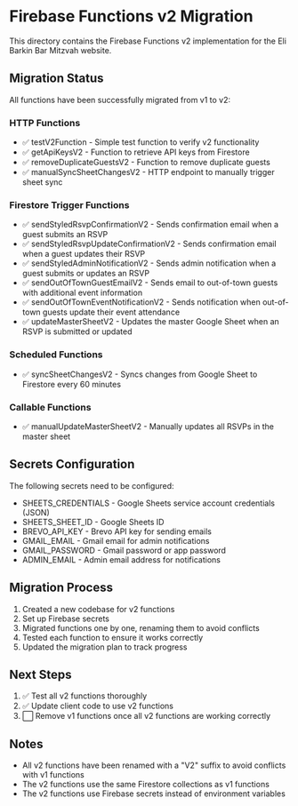 # Firebase Functions v2 Migration

This directory contains the Firebase Functions v2 implementation for the Eli Barkin Bar Mitzvah website.

## Migration Status

All functions have been successfully migrated from v1 to v2:

### HTTP Functions
- ✅ testV2Function - Simple test function to verify v2 functionality
- ✅ getApiKeysV2 - Function to retrieve API keys from Firestore
- ✅ removeDuplicateGuestsV2 - Function to remove duplicate guests
- ✅ manualSyncSheetChangesV2 - HTTP endpoint to manually trigger sheet sync

### Firestore Trigger Functions
- ✅ sendStyledRsvpConfirmationV2 - Sends confirmation email when a guest submits an RSVP
- ✅ sendStyledRsvpUpdateConfirmationV2 - Sends confirmation email when a guest updates their RSVP
- ✅ sendStyledAdminNotificationV2 - Sends admin notification when a guest submits or updates an RSVP
- ✅ sendOutOfTownGuestEmailV2 - Sends email to out-of-town guests with additional event information
- ✅ sendOutOfTownEventNotificationV2 - Sends notification when out-of-town guests update their event attendance
- ✅ updateMasterSheetV2 - Updates the master Google Sheet when an RSVP is submitted or updated

### Scheduled Functions
- ✅ syncSheetChangesV2 - Syncs changes from Google Sheet to Firestore every 60 minutes

### Callable Functions
- ✅ manualUpdateMasterSheetV2 - Manually updates all RSVPs in the master sheet

## Secrets Configuration

The following secrets need to be configured:

- SHEETS_CREDENTIALS - Google Sheets service account credentials (JSON)
- SHEETS_SHEET_ID - Google Sheets ID
- BREVO_API_KEY - Brevo API key for sending emails
- GMAIL_EMAIL - Gmail email for admin notifications
- GMAIL_PASSWORD - Gmail password or app password
- ADMIN_EMAIL - Admin email address for notifications

## Migration Process

1. Created a new codebase for v2 functions
2. Set up Firebase secrets
3. Migrated functions one by one, renaming them to avoid conflicts
4. Tested each function to ensure it works correctly
5. Updated the migration plan to track progress

## Next Steps

1. ✅ Test all v2 functions thoroughly
2. ✅ Update client code to use v2 functions
3. ⬜ Remove v1 functions once all v2 functions are working correctly

## Notes

- All v2 functions have been renamed with a "V2" suffix to avoid conflicts with v1 functions
- The v2 functions use the same Firestore collections as v1 functions
- The v2 functions use Firebase secrets instead of environment variables
